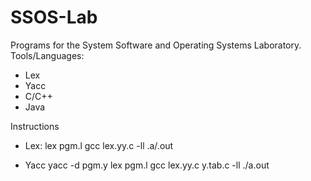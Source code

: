 # SSOS-Lab
Programs for the System Software and Operating Systems Laboratory.
Tools/Languages:
- Lex
- Yacc
- C/C++
- Java

Instructions
- Lex:
lex pgm.l
gcc lex.yy.c -ll
.a/.out

- Yacc
yacc -d pgm.y
lex pgm.l
gcc lex.yy.c y.tab.c -ll
./a.out
